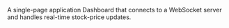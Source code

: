 A single-page application Dashboard that connects to a WebSocket server and handles real-time stock-price updates.